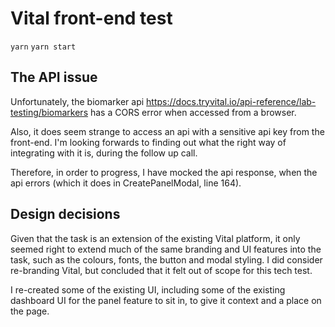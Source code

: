 # Vital front-end test

`yarn`
`yarn start`

## The API issue

Unfortunately, the biomarker api https://docs.tryvital.io/api-reference/lab-testing/biomarkers has a CORS error when accessed from a browser.

Also, it does seem strange to access an api with a sensitive api key from the front-end. I'm looking forwards to finding out what the right way of integrating with it is, during the follow up call.

Therefore, in order to progress, I have mocked the api response, when the api errors (which it does in CreatePanelModal, line 164).

## Design decisions

Given that the task is an extension of the existing Vital platform, it only seemed right to extend much of the same branding and UI features into the task, such as the colours, fonts, the button and modal styling. I did consider re-branding Vital, but concluded that it felt out of scope for this tech test.

I re-created some of the existing UI, including some of the existing dashboard UI for the panel feature to sit in, to give it context and a place on the page.
